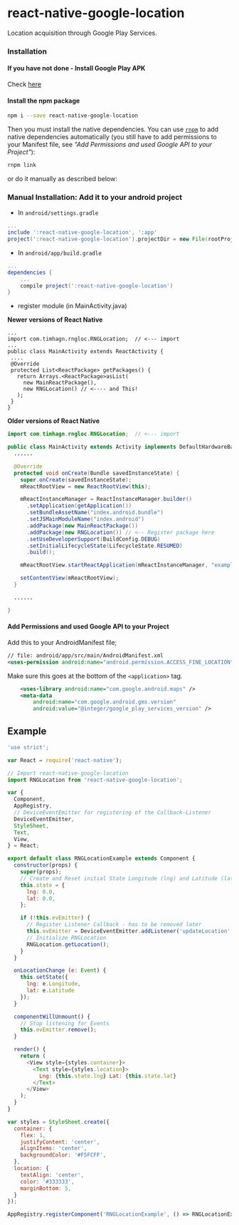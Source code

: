 # react-native-google-location

Location acquisition through Google Play Services.

### Installation

#### If you have not done - Install Google Play APK

Check [here](https://developers.google.com/android/guides/setup) 

#### Install the npm package
```bash
npm i --save react-native-google-location
```

Then you must install the native dependencies. You can use [`rnpm`](https://github.com/rnpm/rnpm) to
add native dependencies automatically (you still have to add permissions to your Manifest file, see _"Add Permissions and used Google API to your Project"_):

```bash
rnpm link
```

or do it manually as described below:

### Manual Installation: Add it to your android project

* In `android/settings.gradle`

```gradle
...
include ':react-native-google-location', ':app'
project(':react-native-google-location').projectDir = new File(rootProject.projectDir, '../node_modules/react-native-google-location/android/app')
```

* In `android/app/build.gradle`

```gradle
...
dependencies {
    ...
    compile project(':react-native-google-location')
}
```

* register module (in MainActivity.java)


**Newer versions of React Native**
```
...
import com.timhagn.rngloc.RNGLocation;  // <--- import
...
public class MainActivity extends ReactActivity {
 ....
 @Override
 protected List<ReactPackage> getPackages() {
   return Arrays.<ReactPackage>asList(
     new MainReactPackage(),
     new RNGLocation() // <---- and This!
   );
 }
}
```

**Older versions of React Native**

```java
import com.timhagn.rngloc.RNGLocation;  // <--- import

public class MainActivity extends Activity implements DefaultHardwareBackBtnHandler {
  ......

  @Override
  protected void onCreate(Bundle savedInstanceState) {
    super.onCreate(savedInstanceState);
    mReactRootView = new ReactRootView(this);

    mReactInstanceManager = ReactInstanceManager.builder()
      .setApplication(getApplication())
      .setBundleAssetName("index.android.bundle")
      .setJSMainModuleName("index.android")
      .addPackage(new MainReactPackage())
      .addPackage(new RNGLocation()) // <-- Register package here
      .setUseDeveloperSupport(BuildConfig.DEBUG)
      .setInitialLifecycleState(LifecycleState.RESUMED)
      .build();

    mReactRootView.startReactApplication(mReactInstanceManager, "example", null);

    setContentView(mReactRootView);
  }

  ......

}
```

#### Add Permissions and used Google API to your Project

Add this to your AndroidManifest file;

``` xml
// file: android/app/src/main/AndroidManifest.xml
<uses-permission android:name="android.permission.ACCESS_FINE_LOCATION" />
```
Make sure this goes at the bottom of the `<application>` tag.
``` xml
	<uses-library android:name="com.google.android.maps" />
	<meta-data
        android:name="com.google.android.gms.version"
        android:value="@integer/google_play_services_version" />
```

## Example
```javascript
'use strict';

var React = require('react-native');

// Import react-native-google-location
import RNGLocation from 'react-native-google-location';

var {
  Component,
  AppRegistry,
  // DeviceEventEmitter for registering of the Callback-Listener
  DeviceEventEmitter,
  StyleSheet,
  Text,
  View,
} = React;

export default class RNGLocationExample extends Component {
  constructor(props) {
    super(props);
    // Create and Reset initial State Longitude (lng) and Latitude (lat)
    this.state = {
      lng: 0.0, 
      lat: 0.0,
    };

    if (!this.evEmitter) {
      // Register Listener Callback - has to be removed later
      this.evEmitter = DeviceEventEmitter.addListener('updateLocation', this.onLocationChange.bind(this));
      // Initialize RNGLocation
      RNGLocation.getLocation();
    }
  }

  onLocationChange (e: Event) {
    this.setState({
      lng: e.Longitude, 
      lat: e.Latitude 
    });
  }

  componentWillUnmount() {
    // Stop listening for Events
    this.evEmitter.remove();
  }

  render() {
    return (
      <View style={styles.container}>
        <Text style={styles.location}>
          Lng: {this.state.lng} Lat: {this.state.lat}
        </Text>
      </View>
    );
  }
}

var styles = StyleSheet.create({
  container: {
    flex: 1,
    justifyContent: 'center',
    alignItems: 'center',
    backgroundColor: '#F5FCFF',
  },
  location: {
    textAlign: 'center',
    color: '#333333',
    marginBottom: 5,
  }
});

AppRegistry.registerComponent('RNGLocationExample', () => RNGLocationExample);
```
